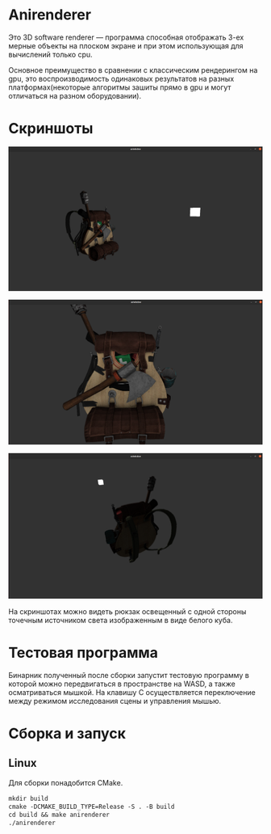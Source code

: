 # Anirenderer
Это 3D software renderer — программа способная отображать 3-ех мерные объекты на плоском экране и при 
этом использующая для вычислений только cpu. 

Основное преимущество в сравнении с классическим 
рендерингом на gpu, это воспроизводимость одинаковых
результатов на разных платформах(некоторые алгоритмы зашиты прямо в gpu и могут отличаться 
на разном оборудовании).

# Скриншоты
![](/latex/backpack_far.png?raw=true "Backpack from afar")

![](/latex/backpack_light.png?raw=true "Backpack light side")

![](/latex/backpack_dark.png?raw=true "Backpack dark side")

На скриншотах можно видеть рюкзак освещенный с одной стороны точечным источником света изображенным в виде белого куба.

# Тестовая программа
Бинарник полученный после сборки запустит тестовую 
программу в которой можно передвигаться в пространстве на WASD, а также осматриваться мышкой.
На клавишу C осуществляется переключение между режимом исследования сцены и управления мышью.

# Сборка и запуск
## Linux
Для сборки понадобится CMake.

    mkdir build
    cmake -DCMAKE_BUILD_TYPE=Release -S . -B build 
    cd build && make anirenderer 
    ./anirenderer
